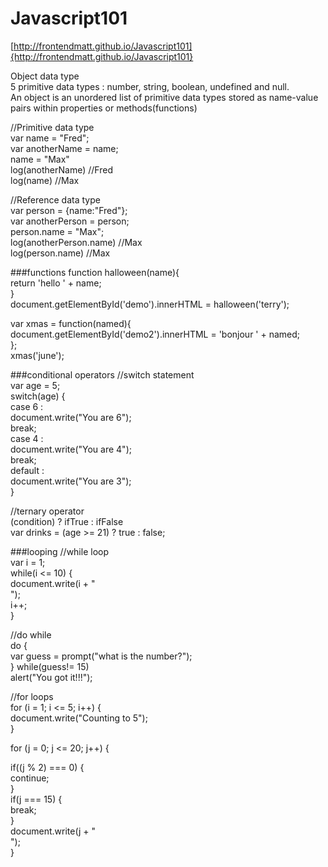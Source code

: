 # Javascript101
[http://frontendmatt.github.io/Javascript101]{http://frontendmatt.github.io/Javascript101}

Object data type <br />
5 primitive data types : number, string, boolean, undefined and null. <br />
An object is an unordered list of primitive data types stored as name-value pairs within properties or methods(functions) <br />

//Primitive data type <br />
var name = "Fred"; <br />
var anotherName = name; <br />
name = "Max" <br />
log(anotherName) //Fred <br />
log(name) //Max <br />

//Reference data type <br />
var person = {name:"Fred"}; <br />
var anotherPerson = person; <br />
person.name = "Max"; <br />
log(anotherPerson.name) //Max <br />
log(person.name) //Max <br />

###functions
function halloween(name){ <br />
  return 'hello ' + name; <br />
} <br />
document.getElementById('demo').innerHTML = halloween('terry'); <br />

var xmas = function(named){ <br />
  document.getElementById('demo2').innerHTML = 'bonjour ' + named; <br />
}; <br />
xmas('june'); <br />

###conditional operators 
//switch statement <br />
var age = 5; <br />
switch(age) { <br />
	case 6 : <br />
		document.write("You are 6"); <br />
		break; <br />
	case 4 : <br />
		document.write("You are 4"); <br />
		break; <br />
	default : <br />
		document.write("You are 3"); <br />
}

//ternary operator <br />
(condition) ? ifTrue : ifFalse <br />
var drinks = (age >= 21) ? true : false; <br />

###looping
//while loop <br />
var i = 1; <br />
while(i <= 10) { <br />
  document.write(i + "<br />"); <br />
  i++; <br />
} <br />

//do while <br />
do { <br />
  var guess = prompt("what is the number?"); <br />
} while(guess!= 15) <br />
alert("You got it!!!"); <br />

//for loops <br />
for (i = 1; i <= 5; i++) { <br />
  document.write("Counting to 5"); <br />
} <br />

for (j = 0; j <= 20; j++) { <br />
  
  if((j % 2) === 0) { <br />
    continue; <br />
  } <br />
  if(j === 15) { <br />
    break; <br />
  } <br />
  document.write(j + "<br />"); <br />
} <br />
